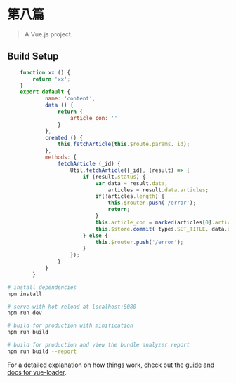 # 第八篇

> A Vue.js project

## Build Setup

```js
    function xx () {
        return 'xx';
    }
    export default {
            name: 'content',
            data () {
                return {
                    article_con: ''
                }
            },
            created () {
                this.fetchArticle(this.$route.params._id);
            },
            methods: {
                fetchArticle (_id) {
                    Util.fetchArticle({_id}, (result) => {
                        if (result.status) {
                            var data = result.data,
                                articles = result.data.articles;
                            if(!articles.length) {
                                this.$router.push('/error');
                                return;
                            }
                            this.article_con = marked(articles[0].article_con);
                            this.$store.commit( types.SET_TITLE, data.articles[0].article_title + '：' )
                        } else {
                            this.$router.push('/error');
                        }
                    });
                }
            }
        }

```


``` bash
# install dependencies
npm install

# serve with hot reload at localhost:8080
npm run dev

# build for production with minification
npm run build

# build for production and view the bundle analyzer report
npm run build --report
```

For a detailed explanation on how things work, check out the [guide](http://vuejs-templates.github.io/webpack/) and [docs for vue-loader](http://vuejs.github.io/vue-loader).
